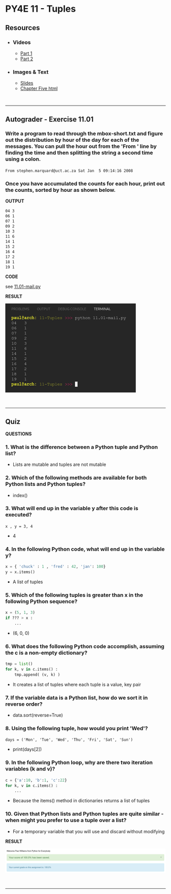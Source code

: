 # PY4E 11 - Tuples
## Resources

- ### Videos
  - [Part 1](https://youtu.be/CaVhM65wD6g)
  - [Part 2](https://youtu.be/FdUdA6o0Ij0)
- ### Images & Text
  - [Slides](../Resources/Slides/Pythonlearn-10-Tuples.pptx)
  - [Chapter Five html](https://www.py4e.com/html3/10-tuples)

<br>

---

## Autograder - Exercise 11.01

### Write a program to read through the mbox-short.txt and figure out the distribution by hour of the day for each of the messages. You can pull the hour out from the 'From ' line by finding the time and then splitting the string a second time using a colon.
`From stephen.marquard@uct.ac.za Sat Jan  5 09:14:16 2008`
### Once you have accumulated the counts for each hour, print out the counts, sorted by hour as shown below.

**OUTPUT**

```
04 3
06 1
07 1
09 2
10 3
11 6
14 1
15 2
16 4
17 2
18 1
19 1
```

**CODE**

see [11.01-mail.py](11.01-mail.py)

**RESULT**

![Console Output](11.01-ConsoleOutput.png)

<br>

---

## Quiz

**QUESTIONS**

### 1. What is the difference between a Python tuple and Python list?

  - Lists are mutable and tuples are not mutable

### 2. Which of the following methods are available for both Python lists and Python tuples?

  - index()

### 3. What will end up in the variable y after this code is executed?

`x , y = 3, 4`

  - 4


### 4. In the following Python code, what will end up in the variable y?

```python
x = { 'chuck' : 1 , 'fred' : 42, 'jan': 100}
y = x.items()
```

- A list of tuples

### 5. Which of the following tuples is greater than x in the following Python sequence?

```python
x = (5, 1, 3)
if ??? > x :
    ...
```

  - (6, 0, 0)

### 6. What does the following Python code accomplish, assuming the c is a non-empty dictionary?

```python
tmp = list()
for k, v in c.items() :
    tmp.append( (v, k) )
```

  - It creates a list of tuples where each tuple is a value, key pair

### 7. If the variable data is a Python list, how do we sort it in reverse order?

  - data.sort(reverse=True)


### 8. Using the following tuple, how would you print 'Wed'?

`days = ('Mon', 'Tue', 'Wed', 'Thu', 'Fri', 'Sat', 'Sun')`

- print(days[2])

### 9. In the following Python loop, why are there two iteration variables (k and v)?

```python
c = {'a':10, 'b':1, 'c':22}
for k, v in c.items() :
    ...
```

- Because the items() method in dictionaries returns a list of tuples


### 10. Given that Python lists and Python tuples are quite similar - when might you prefer to use a tuple over a list?

  - For a temporary variable that you will use and discard without modifying

**RESULT**

![Quiz Result](11.02-QuizResult.png)

<br>

---